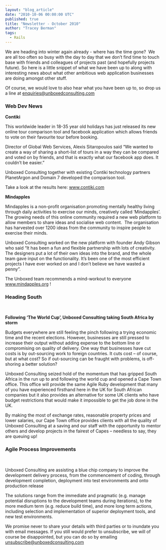 ```yaml
---
layout: "blog_article"
date: "2010-10-06 00:00:00 UTC"
published: true
title: "Newsletter - October 2010"
author: "Tracey Berman"
tags:
  - Rails
---
```


<p>We are heading into winter again already - where has the time gone?&nbsp; We are all too often so busy with the day to day that we don&rsquo;t find time to touch base with friends and colleagues of projects past (and hopefully projects future). So here is a little snippet of what we have been up to along with interesting news about what other ambitious web application businesses are doing amongst other stuff.</p>
<p>Of course, we would love to also hear what you have been up to, so drop us a line at <a href="mailto:enquiries@unboxedconsulting.com">enquiries@unboxedconsulting.com</a></p>
<p><h3>Web Dev News</h3></p>
<p><strong>Contiki</strong><a name="contiki">&nbsp;</a></p>
<p>This worldwide leader in 18-35 year old holidays has just released its new online tour comparison tool and facebook application which allows friends to vote on their favourite tour before booking.</p>
<p>Director of Global Web Services, Alexis Sitaropoulos said &ldquo;We wanted to create a way of sharing a short-list of tours in a way they can be compared and voted on by friends, and that is exactly what our facebook app does. It couldn&rsquo;t be easier.&rdquo;</p>
<p>Unboxed Consulting together with existing Contiki technology partners PlanetArgon and Domain 7 developed the comparison tool.</p>
<p>Take a look at the results here: <a href="http://www.contiki.com">www.contiki.com</a></p>
<p><strong>Mindapples</strong><a name="mindapples">&nbsp;</a></p>
<p>Mindapples is a non-profit organisation promoting mentally healthy living through daily activities to exercise our minds, creatively called &lsquo;Mindapples&rsquo;. The growing needs of this online community required a new web platform to allow members to share ideas and socialise web content.&nbsp; The organisation has harvested over 1200 ideas from the community to inspire people to exercise their minds.</p>
<p>Unboxed Consulting worked on the new platform with founder Andy Gibson who said &ldquo;It has been a fun and flexible partnership with lots of creativity. The designers put a lot of their own ideas into the brand, and the whole team gave input on the functionality. It&rsquo;s been one of the most efficient projects I have ever worked on and I don&rsquo;t believe we have wasted a penny&rdquo;.</p>
<p>The Unboxed team recommends a mind-workout to everyone <a href="http://www.mindapples.org">www.mindapples.org</a> !</p>
<p><h3>Heading South</h3><a name="heading_south">&nbsp;</a></p>
<p><strong>Following &lsquo;The World Cup&rsquo;, Unboxed Consulting taking South Africa by storm</strong></p>
<p>Budgets everywhere are still feeling the pinch following a trying economic time and the recent elections. However, businesses are still pressed to increase their output without adding expense to the bottom line or compromising on quality of delivery. One way that businesses have cut costs is by out-sourcing work to foreign countries. It cuts cost &ndash; of course, but at what cost? So if out-sourcing can be fraught with problems, is off-shoring a better solution?</p>
<p>Unboxed Consulting seized hold of the momentum that has gripped South Africa in the run up to and following the world cup and opened a Cape Town office. This office will provide the same Agile Ruby development that many of you have experienced firsthand here in the UK for South African companies but it also provides an alternative for some UK clients who have budget restrictions that would make it impossible to get the job done in the UK.</p>
<p>By making the most of exchange rates, reasonable property prices and lower salaries, our Cape Town office provides clients with all the quality of Unboxed Consulting at a saving and our staff with the opportunity to mentor others and develop projects in the fairest of Capes &ndash; needless to say, they are queuing up!<br />
<p><h3>Agile Process Improvements</h3><a name="agile_process">&nbsp;</a></p>
<p>Unboxed Consulting are assisting a blue chip company to improve the development delivery process, from the commencement of coding, through development completion, deployment into test environments and onto production release</p>
<p>The solutions range from the immediate and pragmatic (e.g. manage potential disruptions to the development teams during iterations), to the more medium term (e.g. reduce build time), and more long term actions, including selection and implementation of superior deployment tools, and new test environments.</p>
<p>We promise never to share your details with third parties or to inundate you with email messages. If you still would prefer to unsubscribe, we will of course be disappointed, but you can do so by emailing <a href="mailto:unsubscribe@unboxedconsulting.com">unsubscribe@unboxedconsulting.com</a></p>

